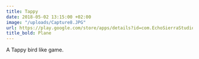 ```yaml
---
title: Tappy
date: 2018-05-02 13:15:00 +02:00
image: "/uploads/Capture8.JPG"
url: https://play.google.com/store/apps/details?id=com.EchoSierraStudio.TappyPlane
title_bold: Plane
---
```


A Tappy bird like game.
